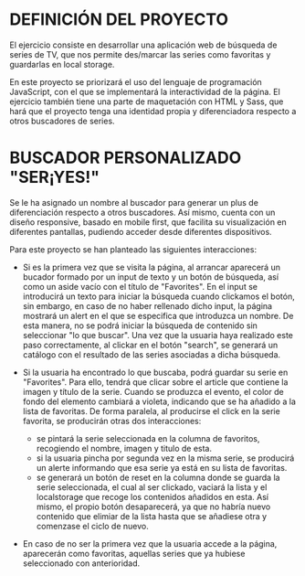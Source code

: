 # DEFINICIÓN DEL PROYECTO

El ejercicio consiste en desarrollar una aplicación web de búsqueda de series de TV, que nos permite des/marcar las series como favoritas y guardarlas en local storage.

En este proyecto se priorizará el uso del lenguaje de programación JavaScript, con el que se implementará la interactividad de la página. El ejercicio también tiene una parte de maquetación con HTML y Sass, que hará que el proyecto tenga una identidad propia y diferenciadora respecto a otros buscadores de series.

# BUSCADOR PERSONALIZADO "SER¡YES!"

Se le ha asignado un nombre al buscador para generar un plus de diferenciación respecto a otros buscadores. Así mismo, cuenta con un diseño responsive, basado en mobile first, que facilita su visualización en diferentes pantallas, pudiendo acceder desde diferentes dispositivos.

Para este proyecto se han planteado las siguientes interacciones: 

 - Si es la primera vez que se visita la página, al arrancar aparecerá un bucador formado por un input de texto y un botón de búsqueda, así como un aside vacío con el título de "Favorites". En el input se introducirá un texto para iniciar la búsqueda cuando clickamos el botón, sin embargo, en caso de no haber rellenado dicho input, la página mostrará un alert en el que se especifica que introduzca un nombre. De esta manera, no se podrá iniciar la búsqueda de contenido sin seleccionar "lo que buscar".
    Una vez que la usuaria haya realizado este paso correctamente, al clickar en el botón "search", se generará un catálogo con el resultado de las series asociadas a dicha búsqueda.
  - Si la usuaria ha encontrado lo que buscaba, podrá guardar su serie en "Favorites". Para ello, tendrá que clicar sobre el article que contiene la imagen y título de la serie. Cuando se produzca el evento, el color de fondo del elemento cambiará a violeta, indicando que se ha añadido a la lista de favoritas. 
     De forma paralela, al producirse el click en la serie favorita, se producirán otras dos interacciones:
     
    - se pintará la serie seleccionada en la columna de favoritos, recogiendo el nombre, imagen y titulo de esta.  
    - si la usuaria pincha por segunda vez en la misma serie, se producirá un alerte informando que esa serie ya está en su lista de favoritas.
    - se generará un botón de reset en la columna donde se guarda la serie seleccionada, el cual al ser clickado, vaciará la lista y el localstorage que recoge los contenidos añadidos en esta. Así mismo, el propio botón desaparecerá, ya que no habría nuevo contenido que elimiar de la lista hasta que se añadiese otra y comenzase el ciclo de nuevo.

  - En caso de no ser la primera vez que la usuaria accede a la página, aparecerán como favoritas, aquellas series que ya hubiese seleccionado con anterioridad.
